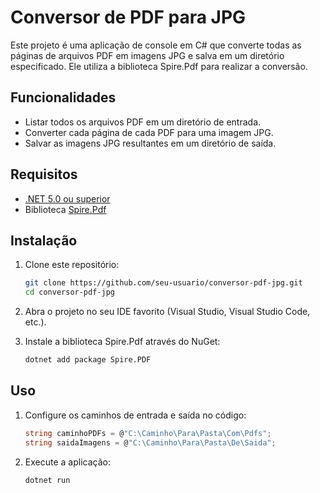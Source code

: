 # Conversor de PDF para JPG

Este projeto é uma aplicação de console em C# que converte todas as páginas de arquivos PDF em imagens JPG e salva em um diretório especificado. Ele utiliza a biblioteca Spire.Pdf para realizar a conversão.

## Funcionalidades

- Listar todos os arquivos PDF em um diretório de entrada.
- Converter cada página de cada PDF para uma imagem JPG.
- Salvar as imagens JPG resultantes em um diretório de saída.

## Requisitos

- [.NET 5.0 ou superior](https://dotnet.microsoft.com/download)
- Biblioteca [Spire.Pdf](https://www.e-iceblue.com/Introduce/pdf-for-net-introduce.html)

## Instalação

1. Clone este repositório:
    ```sh
    git clone https://github.com/seu-usuario/conversor-pdf-jpg.git
    cd conversor-pdf-jpg
    ```

2. Abra o projeto no seu IDE favorito (Visual Studio, Visual Studio Code, etc.).

3. Instale a biblioteca Spire.Pdf através do NuGet:
    ```sh
    dotnet add package Spire.PDF
    ```

## Uso

1. Configure os caminhos de entrada e saída no código:
    ```csharp
    string caminhoPDFs = @"C:\Caminho\Para\Pasta\Com\Pdfs";
    string saidaImagens = @"C:\Caminho\Para\Pasta\De\Saida";
    ```

2. Execute a aplicação:
    ```sh
    dotnet run
    ```
